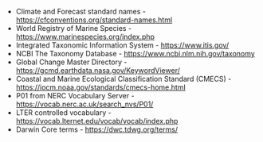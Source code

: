 * Climate and Forecast standard names - https://cfconventions.org/standard-names.html
* World Registry of Marine Species - https://www.marinespecies.org/index.php
* Integrated Taxonomic Information System - https://www.itis.gov/
* NCBI The Taxonomy Database - https://www.ncbi.nlm.nih.gov/taxonomy
* Global Change Master Directory - https://gcmd.earthdata.nasa.gov/KeywordViewer/
* Coastal and Marine Ecological Classification Standard (CMECS) - https://iocm.noaa.gov/standards/cmecs-home.html
* P01 from NERC Vocabulary Server - https://vocab.nerc.ac.uk/search_nvs/P01/
* LTER controlled vocabulary - https://vocab.lternet.edu/vocab/vocab/index.php
* Darwin Core terms - https://dwc.tdwg.org/terms/
